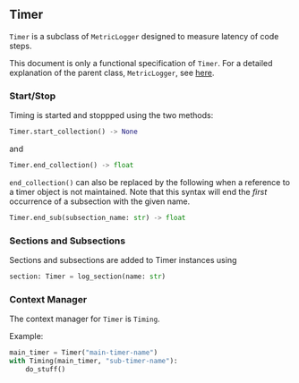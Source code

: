 ## Timer
```Timer``` is a subclass of ```MetricLogger``` designed to measure latency of code steps.

This document is only a functional specification of ```Timer```. For a detailed explanation of the parent class, ```MetricLogger```, see [here](metric_logger.md).

### Start/Stop
Timing is started and stoppped using the two methods:
```python
Timer.start_collection() -> None
```
and
```python
Timer.end_collection() -> float
```

```end_collection()``` can also be replaced by the following when a reference to a timer object is not maintained. Note that this syntax will end the *first* occurrence of a subsection with the given name.
```python
Timer.end_sub(subsection_name: str) -> float
```

### Sections and Subsections
Sections and subsections are added to Timer instances using 
```python
section: Timer = log_section(name: str)
```

### Context Manager
The context manager for ```Timer``` is ```Timing```.

Example:
```python
main_timer = Timer("main-timer-name")
with Timing(main_timer, "sub-timer-name"):
    do_stuff()
```
